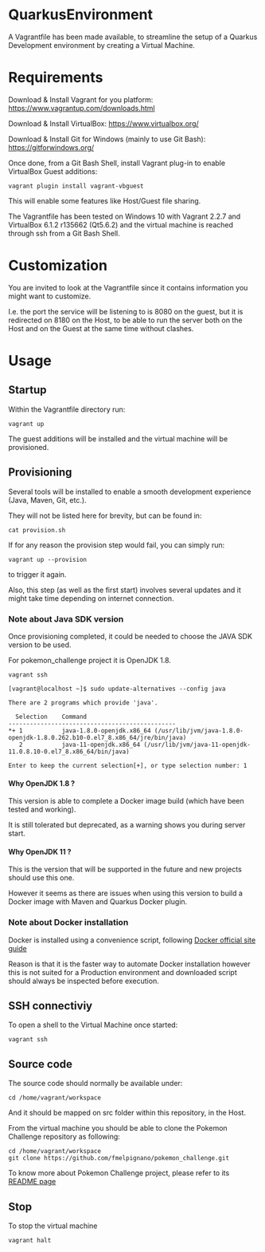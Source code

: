 # QuarkusEnvironment
A Vagrantfile has been made available, to streamline the setup of a Quarkus Development environment by creating a Virtual Machine.

# Requirements

Download & Install Vagrant for you platform:  https://www.vagrantup.com/downloads.html

Download & Install VirtualBox: https://www.virtualbox.org/

Download & Install Git for Windows (mainly to use Git Bash):  https://gitforwindows.org/

Once done, from a Git Bash Shell, install Vagrant plug-in to enable VirtualBox Guest additions:
```shell script
vagrant plugin install vagrant-vbguest
```

This will enable some features like Host/Guest file sharing. 

The Vagrantfile has been tested on Windows 10 with Vagrant 2.2.7 and VirtualBox 6.1.2 r135662 (Qt5.6.2) and the virtual machine is reached through ssh from a Git Bash Shell. 

# Customization

You are invited to look at the Vagrantfile since it contains information you might want to customize. 

I.e. the port the service will be listening to is 8080 on the guest, but it is redirected on 8180 on the Host, to be able to run the server both on the Host and on the Guest at the same time without clashes.

# Usage

## Startup
Within the Vagrantfile directory run:
```shell script
vagrant up
```

The guest additions will be installed and the virtual machine will be provisioned. 

## Provisioning

Several tools will be installed to enable a smooth development experience (Java, Maven, Git, etc.). 

They will not be listed here for brevity, but can be found in:
```shell script
cat provision.sh
```

If for any reason the provision step would fail, you can simply run:
```shell script
vagrant up --provision
```
to trigger it again.

Also, this step (as well as the first start) involves several updates and it might take time depending on internet connection.

### Note about Java SDK version
Once provisioning completed, it could be needed to choose the JAVA SDK version to be used. 

For pokemon_challenge project it is OpenJDK 1.8.
```shell script
vagrant ssh

[vagrant@localhost ~]$ sudo update-alternatives --config java

There are 2 programs which provide 'java'.

  Selection    Command
-----------------------------------------------
*+ 1           java-1.8.0-openjdk.x86_64 (/usr/lib/jvm/java-1.8.0-openjdk-1.8.0.262.b10-0.el7_8.x86_64/jre/bin/java)
   2           java-11-openjdk.x86_64 (/usr/lib/jvm/java-11-openjdk-11.0.8.10-0.el7_8.x86_64/bin/java)

Enter to keep the current selection[+], or type selection number: 1
```

#### Why OpenJDK 1.8 ?
This version is able to complete a Docker image build (which have been tested and working). 

It is still tolerated but deprecated, as a warning shows you during server start. 

#### Why OpenJDK 11 ?
This is the version that will be supported in the future and new projects should use this one.

However it seems as there are issues when using this version to build a Docker image with Maven and Quarkus Docker plugin.

### Note about Docker installation
Docker is installed using a convenience script, following [Docker official site guide](https://docs.docker.com/engine/install/centos/#install-using-the-convenience-script)

Reason is that it is the faster way to automate Docker installation however this is not suited for a Production environment and downloaded script should always be inspected before execution. 

## SSH connectiviy

To open a shell to the Virtual Machine once started: 
```shell script
vagrant ssh
```
## Source code 

The source code should normally be available under:
```shell script
cd /home/vagrant/workspace
```
And it should be mapped on src folder within this repository, in the Host.

From the virtual machine you should be able to clone the Pokemon Challenge repository as following:
```shell script
cd /home/vagrant/workspace
git clone https://github.com/fmelpignano/pokemon_challenge.git 
```

To know more about Pokemon Challenge project, please refer to its [README page](https://github.com/fmelpignano/pokemon_challenge/blob/main/README.md)

## Stop

To stop the virtual machine
```shell script
vagrant halt
```

